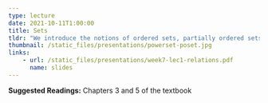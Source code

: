 ```yaml
---
type: lecture
date: 2021-10-11T1:00:00
title: Sets
tldr: "We introduce the notions of ordered sets, partially ordered sets, and equivalence relations with tons of examples."
thumbnail: /static_files/presentations/powerset-poset.jpg
links: 
    - url: /static_files/presentations/week7-lec1-relations.pdf
      name: slides
---
```

**Suggested Readings:**
Chapters 3 and 5 of the textbook 